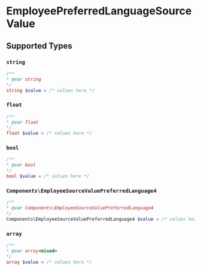 # EmployeePreferredLanguageSourceValue


## Supported Types

### `string`

```php
/**
* @var string
*/
string $value = /* values here */
```

### `float`

```php
/**
* @var float
*/
float $value = /* values here */
```

### `bool`

```php
/**
* @var bool
*/
bool $value = /* values here */
```

### `Components\EmployeeSourceValuePreferredLanguage4`

```php
/**
* @var Components\EmployeeSourceValuePreferredLanguage4
*/
Components\EmployeeSourceValuePreferredLanguage4 $value = /* values here */
```

### `array`

```php
/**
* @var array<mixed>
*/
array $value = /* values here */
```

